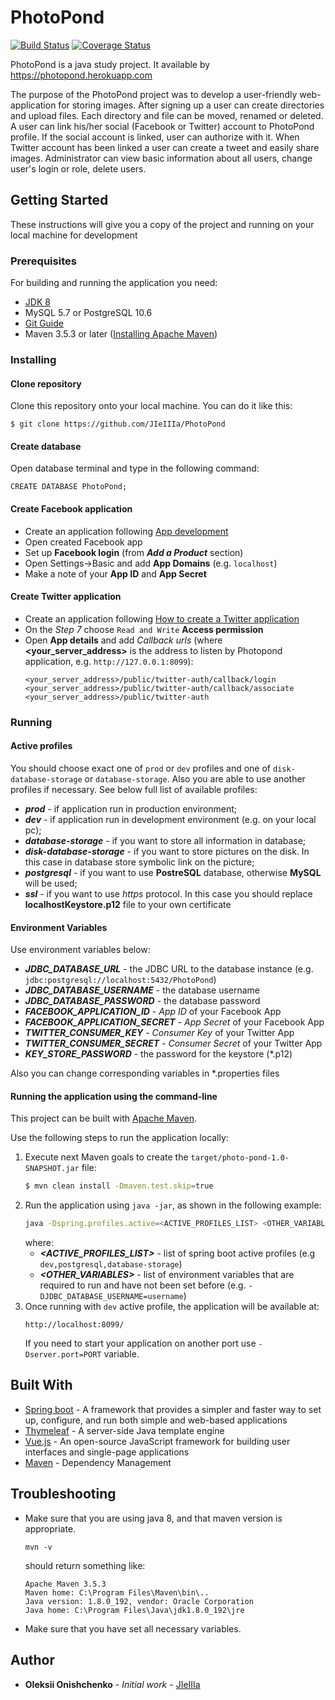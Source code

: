 # PhotoPond

[![Build Status](https://travis-ci.org/JIeIIIa/PhotoPond.svg?branch=master)](https://travis-ci.org/JIeIIIa/PhotoPond)
[![Coverage Status](https://coveralls.io/repos/github/JIeIIIa/PhotoPond/badge.svg?branch=master)](https://coveralls.io/github/JIeIIIa/PhotoPond?branch=master)

PhotoPond is a java study project. It available by https://photopond.herokuapp.com

The purpose of the PhotoPond project was to develop a user-friendly web-application for storing images. 
After signing up a user can create directories and upload files. 
Each directory and file can be moved, renamed or deleted. 
A user can link his/her social (Facebook or Twitter) account to PhotoPond profile. 
If the social account is linked, user can authorize with it. 
When Twitter account has been linked a user can create a tweet and easily share images. 
Administrator can view basic information about all users, change user's login or role, delete users.

## Getting Started
These instructions will give you a copy of the project and running on your local machine for development

### Prerequisites
For building and running the application you need:
* [JDK 8](https://docs.oracle.com/javase/8/docs/technotes/guides/install/install_overview.html)
* MySQL 5.7 or PostgreSQL 10.6
* [Git Guide](https://git-scm.com/book/en/v2/Getting-Started-Installing-Git)
* Maven 3.5.3 or later ([Installing Apache Maven](https://maven.apache.org/install.html))
 
### Installing

#### Clone repository
Clone this repository onto your local machine. You can do it like this:
```shell
$ git clone https://github.com/JIeIIIa/PhotoPond
```

#### Create database
Open database terminal and type in the following command:
```shell
CREATE DATABASE PhotoPond;
```

#### Create Facebook application
* Create an application following [App development](https://developers.facebook.com/docs/apps/)
* Open created Facebook app 
* Set up **Facebook login** (from **_Add a Product_** section)
* Open Settings->Basic and add **App Domains** (e.g. `localhost`)  
* Make a note of your **App ID** and **App Secret**

#### Create Twitter application
* Create an application following [How to create a Twitter application](https://docs.inboundnow.com/guide/create-twitter-application/)
* On the _Step 7_ choose `Read and Write` **Access permission**
* Open **App details** and add _Callback urls_ (where **<your_server_address>** is the address to listen by Photopond application, 
e.g. `http://127.0.0.1:8099`):
  ```
  <your_server_address>/public/twitter-auth/callback/login
  <your_server_address>/public/twitter-auth/callback/associate
  <your_server_address>/public/twitter-auth
  ``` 

### Running

#### Active profiles 
You should choose exact one of `prod` or `dev` profiles and 
one of `disk-database-storage` or `database-storage`. Also you are able to use another profiles if necessary.
See below full list of available profiles:  

* **_prod_** - if application run in production environment;
* **_dev_** - if application run in development environment (e.g. on your local pc);
* **_database-storage_** - if you want to store all information in database;  
* **_disk-database-storage_** - if you want to store pictures on the disk. 
In this case in database store symbolic link on the picture;
* **_postgresql_** - if you want to use **PostreSQL** database, otherwise **MySQL** will be used;
* **_ssl_** - if you want to use _https_ protocol. 
In this case you should replace **localhostKeystore.p12** file to your own certificate  

#### Environment Variables
Use environment variables below:
* **_JDBC_DATABASE_URL_** - the JDBC URL to the database instance 
(e.g. `jdbc:postgresql://localhost:5432/PhotoPond`)
* **_JDBC_DATABASE_USERNAME_** - the database username
* **_JDBC_DATABASE_PASSWORD_** - the database password
* **_FACEBOOK_APPLICATION_ID_** - _App ID_ of your Facebook App
* **_FACEBOOK_APPLICATION_SECRET_** - _App Secret_ of your Facebook App
* **_TWITTER_CONSUMER_KEY_** - _Consumer Key_ of your Twitter App 
* **_TWITTER_CONSUMER_SECRET_** - _Consumer Secret_ of your Twitter App
* **_KEY_STORE_PASSWORD_** - the password for the keystore (*.p12)

Also you can change corresponding variables in *.properties files

#### Running the application using the command-line
This project can be built with [Apache Maven](http://maven.apache.org/).

Use the following steps to run the application locally:

1. Execute next Maven goals to create the `target/photo-pond-1.0-SNAPSHOT.jar` file:
   ```bash
   $ mvn clean install -Dmaven.test.skip=true
   ```
2. Run the application using `java -jar`, as shown in the following example:
   ```bash
   java -Dspring.profiles.active=<ACTIVE_PROFILES_LIST> <OTHER_VARIABLES> -jar target/photo-pond-1.0-SNAPSHOT.jar
   ```
   where:
   * **_<ACTIVE_PROFILES_LIST>_** - list of spring boot active profiles 
   (e.g `dev,postgresql,database-storage`) 
   * **_<OTHER_VARIABLES>_** - list of environment variables that are required to run 
   and have not been set before 
   (e.g. `-DJDBC_DATABASE_USERNAME=username`) 
3. Once running with `dev` active profile, the application will be available at:
   ```
   http://localhost:8099/
   ```
   If you need to start your application on another port use `-Dserver.port=PORT` variable.

## Built With
* [Spring boot](https://docs.spring.io/spring-boot/docs/2.1.1.RELEASE/reference/htmlsingle/) - A framework that provides a simpler and faster way to set up, 
configure, and run both simple and web-based applications
* [Thymeleaf](https://www.thymeleaf.org/) - A server-side Java template engine
* [Vue.js](https://vuejs.org/v2/guide/) - An open-source JavaScript framework for building user interfaces and single-page applications
* [Maven](https://maven.apache.org/) - Dependency Management

## Troubleshooting
* Make sure that you are using java 8, and that maven version is appropriate.
  ```shell
  mvn -v
  ```
  should return something like:
  ```
  Apache Maven 3.5.3
  Maven home: C:\Program Files\Maven\bin\..
  Java version: 1.8.0_192, vendor: Oracle Corporation
  Java home: C:\Program Files\Java\jdk1.8.0_192\jre
  ```
* Make sure that you have set all necessary variables.

## Author
* **Oleksii Onishchenko** - *Initial work* - [JIeIIIa](https://github.com/JIeIIIa)